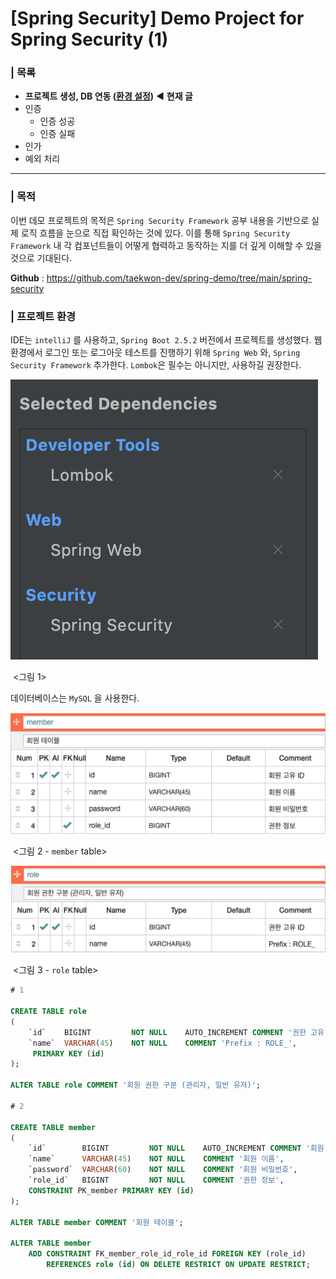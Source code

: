 # [Spring Security] Demo Project for Spring Security (1)

###  | 목록

- **프로젝트 생성, DB 연동 (<u>환경 설정</u>)** ◀︎ **현재 글**
- 인증
  - 인증 성공 
  - 인증 실패 
- 인가  
- 예외 처리 

___

### | 목적 

이번 데모 프로젝트의 목적은 `Spring Security Framework` 공부 내용을 기반으로 실제 로직 흐름을 눈으로 직접 확인하는 것에 있다. 이를 통해 `Spring Security Framework` 내 각 컴포넌트들이 어떻게 협력하고 동작하는 지를 더 깊게 이해할 수 있을 것으로 기대된다. 

**Github** :  https://github.com/taekwon-dev/spring-demo/tree/main/spring-security 

### | 프로젝트 환경 

IDE는 `intelliJ` 를 사용하고, `Spring Boot 2.5.2` 버전에서 프로젝트를 생성했다. 웹 환경에서 로그인 또는 로그아웃 테스트를 진행하기 위해 `Spring Web` 와, `Spring Security Framework` 추가한다. `Lombok`은 필수는 아니지만, 사용하길 권장한다. 

![image-20210717111423500](../imgs/security-demo1.png)

​													 <그림 1> 

데이터베이스는 `MySQL` 을 사용한다. 

![image-20210717111423500](../imgs/security-demo2.png)

​												 <그림 2 - `member` table>

![image-20210717111423500](../imgs/security-demo3.png)

​											    <그림 3 - `role` table>

```sql
# 1 

CREATE TABLE role
(
    `id`    BIGINT         NOT NULL    AUTO_INCREMENT COMMENT '권한 고유 ID', 
    `name`  VARCHAR(45)    NOT NULL    COMMENT 'Prefix : ROLE_', 
     PRIMARY KEY (id)
);

ALTER TABLE role COMMENT '회원 권한 구분 (관리자, 일반 유저)';

# 2

CREATE TABLE member
(
    `id`        BIGINT         NOT NULL    AUTO_INCREMENT COMMENT '회원 고유 ID', 
    `name`      VARCHAR(45)    NOT NULL    COMMENT '회원 이름', 
    `password`  VARCHAR(60)    NOT NULL    COMMENT '회원 비밀번호', 
    `role_id`   BIGINT         NOT NULL    COMMENT '권한 정보', 
    CONSTRAINT PK_member PRIMARY KEY (id)
);

ALTER TABLE member COMMENT '회원 테이블';

ALTER TABLE member
    ADD CONSTRAINT FK_member_role_id_role_id FOREIGN KEY (role_id)
        REFERENCES role (id) ON DELETE RESTRICT ON UPDATE RESTRICT;
```

